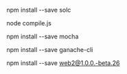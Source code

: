 npm install --save solc

node compile.js

npm install --save mocha

npm install --save ganache-cli

npm install --save web2@1.0.0.-beta.26